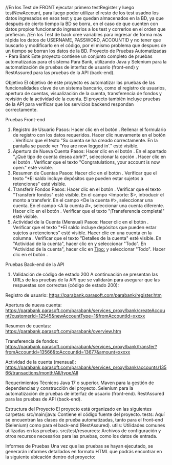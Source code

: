 //En los Test de FRONT ejecutar primero testRegister y luego testNewAccount, para luego poder utilizar el resto de los test usadno los datos ingresados en esos test y que quedan almacenados en la BD, ya que después de cierto tiempo la BD se borra, en el caso de que cuenten con datos propios funcionando ingresarlos a los test y correrlos en el orden que prefieran.
//En los Test de back cree variables para ingresar de forma más rápida los datos de USERNAME, PASSWORD, ACCOUNTID y no tener que buscarlo y modificarlo en el código, por el mismo problema que despues de un tiempo se borran los datos de la BD.
Proyecto de Pruebas Automatizadas - Para Bank
Este proyecto contiene un conjunto completo de pruebas automatizadas para el sistema Para Bank, utilizando Java y Selenium para la automatización de pruebas de interfaz de usuario (front-end) y RestAssured para las pruebas de la API (back-end).

Objetivo
El objetivo de este proyecto es automatizar las pruebas de las funcionalidades clave de un sistema bancario, como el registro de usuarios, apertura de cuentas, visualización de la cuenta, transferencia de fondos y revisión de la actividad de la cuenta. El proyecto también incluye pruebas de la API para verificar que los servicios backend respondan correctamente.

Pruebas Front-end
1. Registro de Usuario
Pasos:
Hacer clic en el botón <Registro>.
Rellenar el formulario de registro con los datos requeridos.
Hacer clic nuevamente en el botón <Registro>.
Verificar que el texto "Su cuenta se ha creado correctamente. En la pantalla se puede ver 'You are now logged in'." esté visible.
2. Apertura de Nueva Cuenta
Pasos:
Hacer clic en el botón <Abrir nueva cuenta>.
En el apartado "¿Qué tipo de cuenta desea abrir?", seleccionar la opción <SAVINGS>.
Hacer clic en el botón <Abrir nueva cuenta>.
Verificar que el texto "Congratulations, your account is now open." esté visible.
3. Resumen de Cuentas
Pasos:
Hacer clic en el botón <Resumen de cuentas>.
Verificar que el texto "*El saldo incluye depósitos que pueden estar sujetos a retenciones" esté visible.
4. Transferir Fondos
Pasos:
Hacer clic en el botón <Transferencia de fondos>.
Verificar que el texto "Transferir fondos" esté visible.
En el campo <Importe: $>, introducir el monto a transferir.
En el campo <De la cuenta #>, seleccionar una cuenta.
En el campo <A la cuenta #>, seleccionar una cuenta diferente.
Hacer clic en el botón <Transferencia>.
Verificar que el texto "¡Transferencia completa!" esté visible.
5. Actividad de la Cuenta (Mensual)
Pasos:
Hacer clic en el botón <Resumen de cuentas>.
Verificar que el texto "*El saldo incluye depósitos que pueden estar sujetos a retenciones" esté visible.
Hacer clic en una cuenta en la columna <Cuenta>.
Verificar que el texto "Detalles de la cuenta" esté visible.
En "Actividad de la cuenta", hacer clic en <Periodo de actividad:> y seleccionar "Todo".
En "Actividad de la cuenta", hacer clic en <Tipo:> y seleccionar "Todo".
Hacer clic en el botón <Ir>.

Pruebas Back-end de la API
1. Validación de código de estado 200
A continuación se presentan las URLs de las pruebas de la API que se validarán para asegurar que las respuestas son correctas (código de estado 200):

Registro de usuario:
https://parabank.parasoft.com/parabank/register.htm

Apertura de nueva cuenta:
https://parabank.parasoft.com/parabank/services_proxy/bank/createAccount?customerId=12545&newAccountType=1&fromAccountId=xxxxx

Resumen de cuentas:
https://parabank.parasoft.com/parabank/overview.htm

Transferencia de fondos:
https://parabank.parasoft.com/parabank/services_proxy/bank/transfer?fromAccountId=13566&toAccountId=13677&amount=xxxxx

Actividad de la cuenta (mensual):
https://parabank.parasoft.com/parabank/services_proxy/bank/accounts/13566/transactions/month/All/type/All

Requerimientos Técnicos
Java 17 o superior.
Maven para la gestión de dependencias y construcción del proyecto.
Selenium para la automatización de pruebas de interfaz de usuario (front-end).
RestAssured para las pruebas de API (back-end).

Estructura del Proyecto
El proyecto está organizado en las siguientes carpetas:
src/main/java: Contiene el código fuente del proyecto.
tests: Aquí se encuentran las clases de prueba automatizadas, tanto para el front-end (Selenium) como para el back-end (RestAssured).
utils: Utilidades comunes utilizadas en las pruebas.
src/test/resources: Archivos de configuración y otros recursos necesarios para las pruebas, como los datos de entrada.

Informes de Pruebas
Una vez que las pruebas se hayan ejecutado, se generarán informes detallados en formato HTML que podrás encontrar en la siguiente ubicación dentro del proyecto: